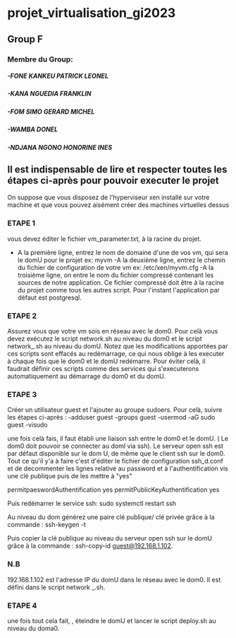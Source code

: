 # projet_virtualisation_gi2023
## Group F 
### Membre du Group: 
##### -FONE KANKEU PATRICK LEONEL
##### -KANA NGUEDIA FRANKLIN
##### -FOM SIMO GERARD MICHEL
##### -WAMBA DONEL
##### -NDJANA NGONO HONORINE INES


## Il est indispensable de lire et respecter toutes les étapes ci-après pour pouvoir executer le projet

On suppose que vous disposez de l'hyperviseur xen installé sur votre machine et que vous pouvez aisément créer des machines virtuelles dessus

### ETAPE 1
vous devez éditer le fichier vm_parameter.txt, à la racine du projet. 
  - A la première ligne, entrez le nom de domaine d'une de vos vm, qui sera le domU pour le projet ex: myvm
  -A la deuxième ligne, entrez le chemin du fichier de configuration de votre vm ex: /etc/xen/myvm.cfg
  -A la troisième ligne, on entre le nom du fichier compressé contenant les sources de notre application. Ce fichier compressé doit être à la racine du projet comme tous les autres script. Pour l'instant l'application par défaut est postgresql. 

### ETAPE 2
Assurez vous que votre vm sois en réseau avec le dom0.
Pour celà vous devez exécutez le script network.sh au niveau du dom0 et le script network_.sh au niveau du domU.
Notez que les modifications apportées par ces scripts sont effacés au redémarrage, ce qui nous oblige à les executer à chaque fois que le dom0 et le domU redémarre. Pour éviter celà, il faudrait définir ces scripts comme des services qui s'executerons automatiquement au démarrage du dom0 et du domU.

### ETAPE 3
Créer un utilisateur guest et l'ajouter au groupe sudoers. Pour celà, suivre les étapes ci-après :
 -adduser guest
 -groups guest
 -usermod -aG sudo guest
 -visudo
 
 une fois celà fais, il faut établi une liaison ssh entre le dom0 et le domU. ( Le dom0 doit pouvoir se connecter au domI via ssh). Le serveur open ssh est par défaut disponible sur le dom U, de même que le client ssh sur le dom0.
Tout ce qu'il y'a à faire c'est d'éditer le fichier de configuration ssh_d.conf et de decommenter les lignes relative au password et à l'authentification vis une clé publique puis de les mettre à "yes"


permitpaeswordAuthentification yes 
permitPublicKeyAuthentification yes 

Puis redémarrer le service ssh:
sudo systemctl restart ssh

Au niveau du dom générez une paire clé publique/ clé privée grâce à la commande :  ssh-keygen -t

Puis copier la clé publique au niveau du serveur open ssh sur le domU grâce à la commande : ssh-copy-id guest@192.168.1.102.

### N.B 
192.168.1.102 est l'adresse IP du domU dans le réseau avec le dom0. Il est défini dans le script network _.sh.

### ETAPE 4
une fois tout cela fait, , éteindre le domU et lancer le script deploy.sh au niveau du doma0.


